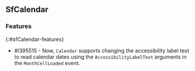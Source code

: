 ## SfCalendar

### Features
{:#sfCalendar-features}

* \#I395515 - Now, `Calendar` supports changing the accessibility label text to read calendar dates using the `AccessibilityLabelText` arguments in the `MonthCellLoaded` event.
